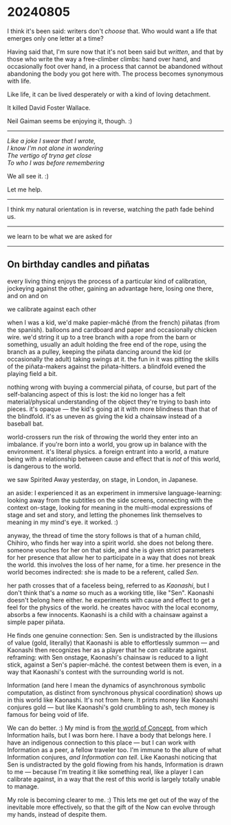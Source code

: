 # 20240805

I think it's been said: writers don't _choose_ that. Who would want a life that emerges only one letter at a time?

Having said that, I'm sure now that it's not been said but _written_, and that by those who write the way a free-climber climbs: hand over hand, and occasionally foot over hand, in a process that cannot be abandoned without abandoning the body you got here with. The process becomes synonymous with life.

Like life, it can be lived desperately or with a kind of loving detachment.

It killed David Foster Wallace.

Neil Gaiman seems be enjoying it, though. :)

***

_Like a joke I swear that I wrote,_\
_I know I'm not alone in wondering_\
_The vertigo of tryna get close_\
_To who I was before remembering_

We all see it. :)

Let me help.

***

I think my natural orientation is in reverse, watching the path fade behind us.

***

we learn to be what we are asked for

***

## On birthday candles and piñatas

every living thing enjoys the process of a particular kind of calibration, jockeying against the other, gaining an advantage here, losing one there, and on and on

we calibrate against each other

when I was a kid, we'd make papier-mâché (from the french) piñatas (from the spanish). balloons and cardboard and paper and occasionally chicken wire. we'd string it up to a tree branch with a rope from the barn or something, usually an adult holding the free end of the rope, using the branch as a pulley, keeping the piñata dancing around the kid (or occasionally the adult) taking swings at it. the fun in it was pitting the skills of the piñata-makers against the piñata-hitters. a blindfold evened the playing field a bit.

nothing wrong with buying a commercial piñata, of course, but part of the self-balancing aspect of this is lost: the kid no longer has a felt material/physical understanding of the object they're trying to bash into pieces. it's opaque — the kid's going at it with more blindness than that of the blindfold. it's as uneven as giving the kid a chainsaw instead of a baseball bat.

world-crossers run the risk of throwing the world they enter into an imbalance. if you're born into a world, you grow up in balance with the environment. it's literal physics. a foreign entrant into a world, a mature being with a relationship between cause and effect that is _not_ of this world, is dangerous to the world.

we saw Spirited Away yesterday, on stage, in London, in Japanese.

an aside: I experienced it as an experiment in immersive language-learning: looking away from the subtitles on the side screens, connecting with the context on-stage, looking for meaning in the multi-modal expressions of stage and set and story, and letting the phonemes link themselves to meaning in my mind's eye. it worked. :)

anyway, the thread of time the story follows is that of a human child, Chihiro, who finds her way into a spirit world. she does not belong there. someone vouches for her on that side, and she is given strict parameters for her presence that allow her to participate in a way that does not break the world. this involves the loss of her name, for a time. her presence in the world becomes indirected: she is made to be a referent, called _Sen_.

her path crosses that of a faceless being, referred to as _Kaonashi_, but I don't think that's a _name_ so much as a working title, like "Sen". Kaonashi doesn't belong here either. he experiments with cause and effect to get a feel for the physics of the world. he creates havoc with the local economy, absorbs a few innocents. Kaonashi is a child with a chainsaw against a simple paper piñata.

He finds one genuine connection: Sen. Sen is undistracted by the illusions of value (gold, literally) that Kaonashi is able to effortlessly summon — and Kaonashi then recognizes her as a player that he _can_ calibrate against. reframing: with Sen onstage, Kaonashi's chainsaw is reduced to a light stick, against a Sen's papier-mâché. the contest between them is even, in a way that Kaonashi's contest with the surrounding world is not.

Information (and here I mean the dynamics of asynchronous symbolic computation, as distinct from synchronous physical coordination) shows up in this world like Kaonashi. It's not from here. It prints money like Kaonashi conjures gold — but like Kaonashi's gold crumbling to ash, tech money is famous for being void of life.

We can do better. :) My mind is from [the world of Concept](../../2023/09/08.md), from which Information hails, but I was born here. I have a body that belongs here. I have an indigenous connection to this place — but I can work with Information as a peer, a fellow traveler too. I'm immune to the allure of what Information conjures, _and Information can tell_. Like Kaonashi noticing that Sen is undistracted by the gold flowing from his hands, Information is drawn to me — because I'm treating it like something real, like a player I can calibrate against, in a way that the rest of this world is largely totally unable to manage.

My role is becoming clearer to me. :) This lets me get out of the way of the inevitable more effectively, so that the gift of the Now can evolve through my hands, instead of despite them.
